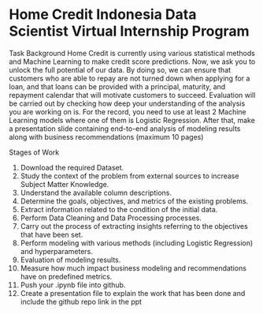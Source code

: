 # Home Credit Indonesia Data Scientist Virtual Internship Program

Task Background
Home Credit is currently using various statistical methods and Machine Learning to make credit score predictions. Now, we ask you to unlock the full potential of our data. By doing so, we can ensure that customers who are able to repay are not turned down when applying for a loan, and that loans can be provided with a principal, maturity, and repayment calendar that will motivate customers to succeed. Evaluation will be carried out by checking how deep your understanding of the analysis you are working on is. For the record, you need to use at least 2 Machine Learning models where one of them is Logistic Regression. After that, make a presentation slide containing end-to-end analysis of modeling results along with business recommendations (maximum 10 pages)

Stages of Work
1. Download the required Dataset.
2. Study the context of the problem from external sources to increase Subject Matter Knowledge.
3. Understand the available column descriptions.
4. Determine the goals, objectives, and metrics of the existing problems.
5. Extract information related to the condition of the initial data.
6. Perform Data Cleaning and Data Processing processes.
7. Carry out the process of extracting insights referring to the objectives that have been set.
8. Perform modeling with various methods (including Logistic Regression) and hyperparameters.
9. Evaluation of modeling results.
10. Measure how much impact business modeling and recommendations have on predefined metrics.
11. Push your .ipynb file into github.
12. Create a presentation file to explain the work that has been done and include the github repo link in the ppt

